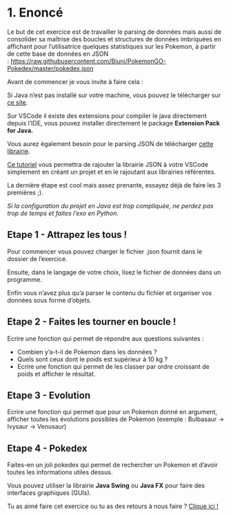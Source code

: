 # 1. Enoncé

Le but de cet exercice est de travailler le parsing de données mais aussi de consolider sa maîtrise des boucles et structures de données imbriquées en affichant pour l’utilisatrice quelques statistiques sur les Pokemon, à partir de cette base de données en JSON : https://raw.githubusercontent.com/Biuni/PokemonGO-Pokedex/master/pokedex.json 

Avant de commencer je vous invite à faire cela :

Si Java n’est pas installé sur votre machine, vous pouvez le télécharger sur [ce site](https://www.oracle.com/java/technologies/downloads/#jdk17-mac). 

Sur VSCode il existe des extensions pour compiler le java directement depuis l’IDE, vous pouvez installer directement le package ****Extension Pack for Java.****

Vous aurez également besoin pour le parsing JSON de télécharger [cette librairie](http://www.java2s.com/Code/Jar/j/Downloadjsonsimple11jar.htm).

[Ce tutoriel](https://www.youtube.com/watch?v=g6vvEEm2hhs) vous permettra de rajouter la librairie JSON à votre VSCode simplement en créant un projet et en le rajoutant aux librairies référentes.

La dernière étape est cool mais assez prenante, essayez déjà de faire les 3 premières ;). 

*Si la configuration du projet en Java est trop compliquée, ne perdez pas trop de temps et faites l’exo en Python.*

## Etape 1 - Attrapez les tous !

Pour commencer vous pouvez charger le fichier .json fournit dans le dossier de l’exercice.

Ensuite, dans le langage de votre choix, lisez le fichier de données dans un programme.

Enfin vous n’avez plus qu’a parser le contenu du fichier et organiser vos données sous forme d’objets.

## Etape 2 - Faites les tourner en boucle !

Ecrire une fonction qui permet de répondre aux questions suivantes : 

- Combien y’a-t-il de Pokemon dans les données ?
- Quels sont ceux dont le poids est supérieur à 10 kg ?
- Ecrire une fonction qui permet de les classer par ordre croissant de poids et afficher le résultat.

## Etape **3 - Evolution**

Ecrire une fonction qui permet que pour un Pokemon donné en argument, afficher toutes les évolutions possibles de Pokemon (exemple : Bulbasaur -> Ivysaur -> Venusaur)

## Etape 4 -  Pokedex

Faites-en un joli pokedex qui permet de rechercher un Pokemon et d’avoir toutes les informations utiles dessus.

Vous pouvez utiliser la librairie ****Java Swing**** ou ****Java FX**** pour faire des interfaces graphiques (GUIs).

Tu as aimé faire cet exercice ou tu as des retours à nous faire ? [Clique ici !](https://airtable.com/appXbfdqY0iZhnZgd/shrbWiQDMsH63nsj4)

